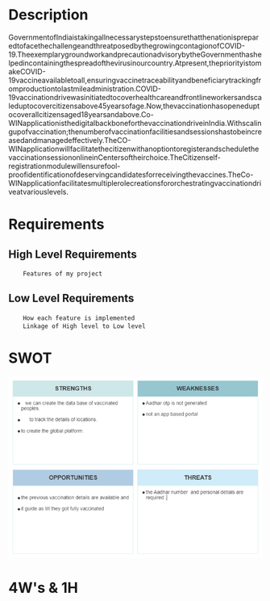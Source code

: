 # Description
GovernmentofIndiaistakingallnecessarystepstoensurethatthenationispreparedtofacethechallengeandthreatposedbythegrowingcontagionofCOVID-19.TheexemplarygroundworkandprecautionadvisorybytheGovernmenthashelpedincontainingthespreadofthevirusinourcountry.Atpresent,thepriorityistomakeCOVID-19vaccineavailabletoall,ensuringvaccinetraceabilityandbeneficiarytrackingfromproductiontolastmileadministration.COVID-19vaccinationdrivewasinitiatedtocoverhealthcareandfrontlineworkersandscaleduptocovercitizensabove45yearsofage.Now,thevaccinationhasopeneduptocoverallcitizensaged18yearsandabove.Co-WINapplicationisthedigitalbackboneforthevaccinationdriveinIndia.Withscalingupofvaccination;thenumberofvaccinationfacilitiesandsessionshastobeincreasedandmanagedeffectively.TheCO-WINapplicationwillfacilitatethecitizenwithanoptiontoregisterandschedulethevaccinationsessiononlineinCentersoftheirchoice.TheCitizenself-registrationmodulewillensurefool-proofidentificationofdeservingcandidatesforreceivingthevaccines.TheCo-WINapplicationfacilitatesmultiplerolecreationsfororchestratingvaccinationdriveatvariouslevels.

# Requirements
  ##  High Level Requirements
        Features of my project
       
  ##  Low Level Requirements
        How each feature is implemented
        Linkage of High level to Low level
# SWOT
  ![SWOT of vacccine registration](https://github.com/rajprasanth27k/M1_COWIN-PORTAL_UTI/blob/b332d0c9ff5cc7a40af651dc028259f600ab6773/1_Requirements/SWOT%20of%20vacccine%20registration.jpg)

# 4W's & 1H

